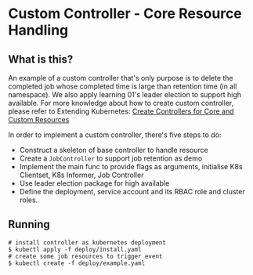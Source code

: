 # Custom Controller - Core Resource Handling

## What is this?

An example of a custom controller that's only purpose is to delete the completed job whose completed time is large than retention time (in all namespace). We also apply learning 01's leader election to support high available. For more knowledge about how to create custom controller, please refer to Extending Kubernetes: [Create Controllers for Core and Custom Resources](https://medium.com/@trstringer/create-kubernetes-controllers-for-core-and-custom-resources-62fc35ad64a3)

In order to implement a custom controller, there's five steps to do:
* Construct a skeleton of base controller to handle resource 
* Create a `JobController` to support job retention as demo
* Implement the main func to provide flags as arguments, initialise K8s Clientset, K8s Informer, Job Controller
* Use leader election package for high available
* Define the deployment, service account and its RBAC role and cluster roles.

## Running

```
# install controller as kubernetes deployment
$ kubectl apply -f deploy/install.yaml
# create some job resources to trigger event
$ kubectl create -f deploy/example.yaml
```

